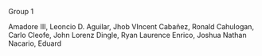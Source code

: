 Group 1

Amadore III, Leoncio D.
Aguilar, Jhob VIncent
Cabañez, Ronald
Cahulogan, Carlo
Cleofe, John Lorenz
Dingle, Ryan Laurence
Enrico, Joshua Nathan
Nacario, Eduard
